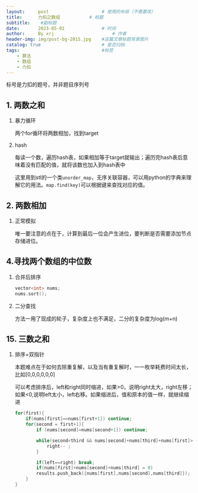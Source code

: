 ```yaml
---
layout:     post   				    # 使用的布局（不需要改）
title:      力扣之数组			# 标题 
subtitle:    #副标题
date:       2023-05-01 				# 时间
author:     By xrj						# 作者
header-img: img/post-bg-2015.jpg 	#这篇文章标题背景图片
catalog: true 						# 是否归档
tags:								#标签
    - 算法
    - 数组
    - 力扣
---
```


标号是力扣的题号，并非题目序列号

## 1. 两数之和

1. 暴力循环

    两个for循环将两数相加，找到target

2. hash

    每读一个数，遍历hash表，如果相加等于target就输出；遍历完hash表后意味着没有匹配的值，就将该数也加入到hash表中

    这里用到stl的一个类``unorder_map``，无序关联容器，可以用python的字典来理解它的用法。``map.find(key)``可以根据键来查找对应的值。

## 2. 两数相加

1. 正常模拟

    唯一要注意的点在于，计算到最后一位会产生进位，要判断是否需要添加节点存储进位。

## 4.寻找两个数组的中位数

1. 合并后排序

    ```C++
    vector<int> nums;
    nums.sort();
    ```

2. 二分查找

    方法一用了现成的轮子，复杂度上也不满足，二分的复杂度为log(m+n)

## 15. 三数之和

1. 排序+双指针

    本题难点在于如何去除重复解，以及当有重复解时，一一枚举耗费时间太长，比如[0,0,0,0,0,0]

    可以考虑排序后，left和right同时缩进，如果>0，说明right太大，right左移；如果<0,说明left太小，left右移。如果缩进后，值和原本的值一样，就继续缩进

    ```C++
    for(first){
        if(nums[first]==nums[first+1]) continue;
        for(second = first+1){
            if (nums[second]=nums[second+1]) continue;

            while(second<third && nums[second]+nums[third]+nums[first]>0){
                right-- ;
            }

            if(left==right) break;
            if(nums[first]+nums[second]+nums[third] = 0) 
            results.push_back({nums[first],nums[second],nums[third]});
        }
    }
    ```
